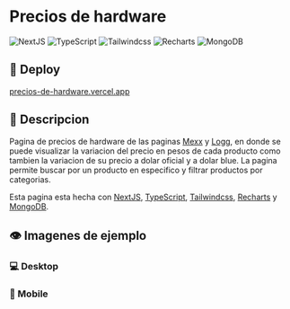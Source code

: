 # Precios de hardware
![NextJS](https://img.shields.io/badge/next%20js-000000?style=for-the-badge&logo=nextdotjs&logoColor=white)
![TypeScript](https://img.shields.io/badge/typescript-%23007ACC.svg?style=for-the-badge&logo=typescript&logoColor=white)
![Tailwindcss](https://img.shields.io/badge/Tailwind_CSS-38B2AC?style=for-the-badge&logo=tailwind-css&logoColor=white)
![Recharts](https://img.shields.io/badge/Recharts-22b5bf?style=for-the-badge&logo=chartdotjs&logoColor=white)
![MongoDB](https://img.shields.io/badge/MongoDB-4EA94B?style=for-the-badge&logo=mongodb&logoColor=white)

## 🚀 Deploy
[precios-de-hardware.vercel.app](https://precios-de-hardware.vercel.app)

## 📃 Descripcion
Pagina de precios de hardware de las paginas [Mexx](https://mexx.com.ar) y [Logg](https://logg.com.ar), en donde se puede visualizar la variacion del precio en pesos de cada producto como tambien la variacion de su precio a dolar oficial y a dolar blue. La pagina permite buscar por un producto en especifico y filtrar productos por categorias.

Esta pagina esta hecha con [NextJS](https://nextjs.org/), [TypeScript](https://www.typescriptlang.org/), [Tailwindcss](https://tailwindcss.com/), [Recharts](https://recharts.org/en-US/) y [MongoDB](https://www.mongodb.com/).

## 👁 Imagenes de ejemplo
### 💻 Desktop
### 📱 Mobile
